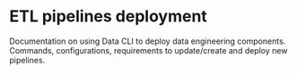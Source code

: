 # ETL pipelines deployment

Documentation on using Data CLI to deploy data engineering components.
Commands, configurations, requirements to update/create and deploy new pipelines.
